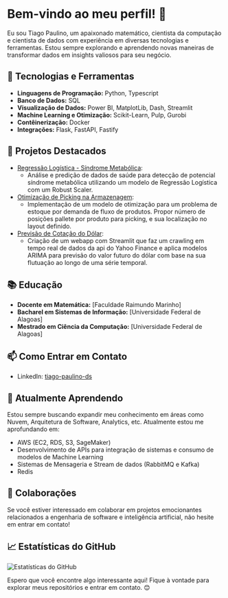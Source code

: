 # Bem-vindo ao meu perfil! 👋

Eu sou Tiago Paulino, um apaixonado matemático, cientista da computação e cientista de dados com experiência em diversas tecnologias e ferramentas. Estou sempre explorando e aprendendo novas maneiras de transformar dados em insights valiosos para seu negócio.

## 🔧 Tecnologias e Ferramentas

- **Linguagens de Programação:** Python, Typescript
- **Banco de Dados:** SQL
- **Visualização de Dados:** Power BI, MatplotLib, Dash, Streamlit
- **Machine Learning e Otimização:** Scikit-Learn, Pulp, Gurobi
- **Contêinerização:** Docker
- **Integrações:** Flask, FastAPI, Fastify

## 🚀 Projetos Destacados

- [Regressão Logística - Síndrome Metabólica](https://github.com/tiagopaulino1989/MetabolicSindrome):
  - Análise e predição de dados de saúde para detecção de potencial síndrome metabólica utilizando um modelo de Regressão Logística com um Robust Scaler.  
- [Otimização de Picking na Armazenagem](https://github.com/tiagopaulino1989/SlotingPicking):
  - Implementação de um modelo de otimização para um problema de estoque por demanda de fluxo de produtos. Propor número de posições pallete por produto para picking, e sua localização no layout definido.
- [Previsão de Cotação do Dólar](https://github.com/tiagopaulino1989/ForecastUSD):
  - Criação de um webapp com Streamlit que faz um crawling em tempo real de dados da api do Yahoo Finance e aplica modelos ARIMA para previsão do valor futuro do dólar com base na sua flutuação ao longo de uma série temporal.

## 📚 Educação

- **Docente em Matemática:** [Faculdade Raimundo Marinho]
- **Bacharel em Sistemas de Informação:** [Universidade Federal de Alagoas]
- **Mestrado em Ciência da Computação:** [Universidade Federal de Alagoas]

## 📫 Como Entrar em Contato

- LinkedIn: [tiago-paulino-ds](https://www.linkedin.com/in/tiago-paulino-ds/)

## 🌱 Atualmente Aprendendo

Estou sempre buscando expandir meu conhecimento em áreas como Nuvem, Arquitetura de Software, Analytics, etc. Atualmente estou me aprofundando em:
  - AWS (EC2, RDS, S3, SageMaker)
  - Desenvolvimento de APIs para integração de sistemas e consumo de modelos de Machine Learning
  - Sistemas de Mensageria e Stream de dados (RabbitMQ e Kafka)
  - Redis

## 🤝 Colaborações

Se você estiver interessado em colaborar em projetos emocionantes relacionados a engenharia de software e inteligência artificial, não hesite em entrar em contato!

## 📈 Estatísticas do GitHub

![Estatísticas do GitHub](https://github-readme-stats.vercel.app/api?username=tiagopaulino1989&show_icons=true&theme=dark)

Espero que você encontre algo interessante aqui! Fique à vontade para explorar meus repositórios e entrar em contato. 😊
